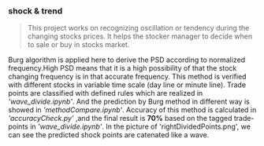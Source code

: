 ### shock & trend
> This project works on recognizing oscillation or tendency during the changing stocks prices. It helps the stocker manager to decide when to sale or buy in stocks market.

Burg algorithm is applied here to derive the PSD according to normalized frequency.High PSD means that it is a high possibility of that the stock changing frequency is in that accurate frequency. This method is verified with different stocks in variable time scale (day line or minute line). 
Trade points are classified with defined rules which are realized in _'wave_divide.ipynb'_. And the prediction by Burg method in different way is showed in _'methodCompare.ipynb'_. Accuracy of this method is calculated in _'accuracyCheck.py'_ ,and the final result is __70%__ based on the tagged trade-points in _'wave_divide.ipynb'_. In the picture of 'rightDividedPoints.png', we can see the predicted shock points are catenated like a wave. 